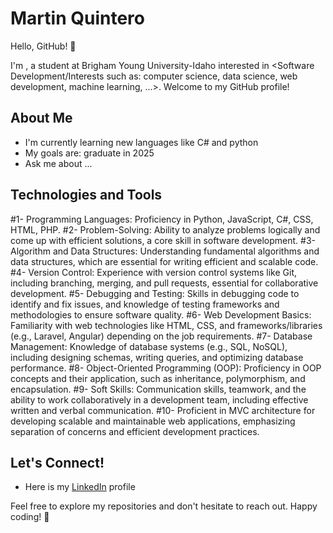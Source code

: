 # Martin Quintero

Hello, GitHub! 👋

I'm <Martin Quintero>, a student at Brigham Young University-Idaho interested in <Software Development/Interests such as: computer science, data science, web development, machine learning, ...>. Welcome to my GitHub profile!

## About Me

- I'm currently learning new languages like C# and python
- My goals are: graduate in 2025
- Ask me about ...

## Technologies and Tools

#1- Programming Languages: Proficiency in Python, JavaScript, C#, CSS, HTML, PHP.
#2- Problem-Solving: Ability to analyze problems logically and come up with efficient solutions, a core skill in software development.
#3- Algorithm and Data Structures: Understanding fundamental algorithms and data structures, which are essential for writing efficient and scalable code.
#4- Version Control: Experience with version control systems like Git, including branching, merging, and pull requests, essential for collaborative development.
#5- Debugging and Testing: Skills in debugging code to identify and fix issues, and knowledge of testing frameworks and methodologies to ensure software quality.
#6- Web Development Basics: Familiarity with web technologies like HTML, CSS, and frameworks/libraries (e.g., Laravel, Angular) depending on the job requirements.
#7- Database Management: Knowledge of database systems (e.g., SQL, NoSQL), including designing schemas, writing queries, and optimizing database performance.
#8- Object-Oriented Programming (OOP): Proficiency in OOP concepts and their application, such as inheritance, polymorphism, and encapsulation.
#9- Soft Skills: Communication skills, teamwork, and the ability to work collaboratively in a development team, including effective written and verbal communication.
#10- Proficient in MVC architecture for developing scalable and maintainable web applications, emphasizing separation of concerns and efficient development practices.

## Let's Connect!

- Here is my [LinkedIn](www.linkedin.com/in/martin-quintero-byu) profile

Feel free to explore my repositories and don't hesitate to reach out. Happy coding! 🚀
